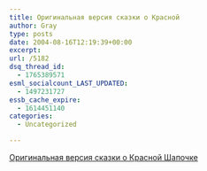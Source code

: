 ```yaml
---
title: Оригинальная версия сказки о Красной
author: Gray
type: posts
date: 2004-08-16T12:19:39+00:00
excerpt:
url: /5182
dsq_thread_id:
  - 1765389571
esml_socialcount_LAST_UPDATED:
  - 1497231727
essb_cache_expire:
  - 1614451140
categories:
  - Uncategorized

---
```








[Оригинальная версия сказки о Красной Шапочке][1]

 [1]: http://www.livejournal.com/users/krasnaja_shapka/friends "Оригинальная версия сказки о Красной Шапочке"